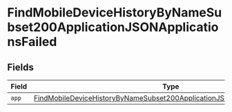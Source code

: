# FindMobileDeviceHistoryByNameSubset200ApplicationJSONApplicationsFailed


## Fields

| Field                                                                                                                                                                               | Type                                                                                                                                                                                | Required                                                                                                                                                                            | Description                                                                                                                                                                         |
| ----------------------------------------------------------------------------------------------------------------------------------------------------------------------------------- | ----------------------------------------------------------------------------------------------------------------------------------------------------------------------------------- | ----------------------------------------------------------------------------------------------------------------------------------------------------------------------------------- | ----------------------------------------------------------------------------------------------------------------------------------------------------------------------------------- |
| `app`                                                                                                                                                                               | [FindMobileDeviceHistoryByNameSubset200ApplicationJSONApplicationsFailedApp](../../models/operations/findmobiledevicehistorybynamesubset200applicationjsonapplicationsfailedapp.md) | :heavy_minus_sign:                                                                                                                                                                  | N/A                                                                                                                                                                                 |